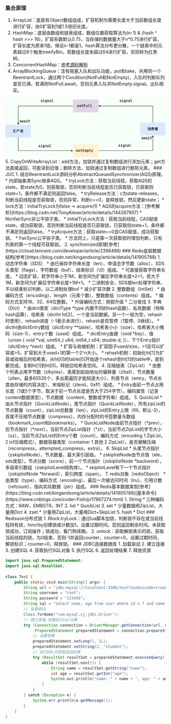 ### 集合原理
1. ArrayList：底层有Object数组组成，扩容机制为需要长度大于当前数组长度进行扩容，由0扩容到1或1.5倍旧长度。
2. HashMap：底层由数组和链表组成，数组位置获取算法为(n-1) & (hash ^ hash >>> 16)，扩容系数默认0.75，当存储的数据量大于n*0.75进行扩容，扩容长度为原来1倍，保证n-1都是1，hash算法分布更分散，一个链表中的元素超过8个触发treeifyBin，若数组长度未超过64进行扩容，否则转为红黑树。
3. ConcurrentHashMap：[参考源码解析](https://javaguide.cn/java/collection/concurrent-hash-map-source-code.html#_2-concurrenthashmap-1-8)
4. ArrayBlockingQueue：含有阻塞入队和出队功能，put和take，共用同一个ReentrantLock，通过两个Condition(NotFull和NotEmpty)，入队时判断队列是否已满，若满则NotFull.await，否则元素入队并NotEmpty.signal。出队相反。
<img src="./ArrayBlockingQueue-notEmpty-notFull.png">
5. CopyOnWriteArrayList：add方法，加锁并通过复制数组进行添加元素；get方法直接返回，可能读到旧值；删除方法，加锁通过复制数组进行删除元素。
### JUC
1. 结合ReentrantLock源码分析AbstractQueuedSynchronizer(AQS)原理。
   * 内部抽象类Sync继承AQS。
     * tryLock方法：获取当前线程，获取AQS的state，若state为0，则获取锁，否则判断当前线程是否已获取锁，已获取则state+1，条件都不满足则返回false。
     * tryRelease方法：c为state-releases，判断当前线程是否获取锁，否则异常，判断c==0，是释放锁，然后更新state；
     * lock方法：initialTryLock为false -> acquire(1)
     * AQS的acquire方法：[参考解析](https://blog.csdn.net/TonyAlexer/article/details/144267907)
     * NonfairSync非公平锁子类。
       * initialTryLock方法：获取当前线程，CAS赋值state，成功获取锁，否则判断当前线程是否已获取锁，已获取则state+1，条件都不满足则返回false。
       * tryAcquire方法：获取state==0且CAS赋值，成功获取锁。
   * FairSync公平锁子类。
     * 方法同上，只是第一次获取锁时增加判断，只有列表的第一个线程可获取锁。
2. synchronized原理[参考](https://cloud.tencent.com/developer/article/2398496)
### Redis底层数据结构[参考](https://blog.csdn.net/kingandsong/article/details/141905788)
1. 动态字符串（SDS）
   * 由已保存字符串长度（len）、申请总字节数（alloc）、SDS头类型（flags）、字符数组（buf）、结束标识（\0）组成。
   * 可直接获取字符串长度。
   * 动态扩容，若字符串小于1M，新空间为扩展后字符串长度*2+1，若大于1M，新空间为扩展后字符串长度+1M+1。
   * 二进制安全，SDS按len处理字符串，不以结束标识判断，以二进制处理buf
   * 减少扩容次数
2. 整数数组（IntSet）
   * 由编码方式（encoding）、length（元素个数）、整数数组（contents）组成。
   * 编码方式支持16、32、64位整数。
   * 升级编码方式：倒叙升级
   * 二分查找
3. 字典（Dict）
   * 由dict类型（dictType *type 内置不同的hash函数）、私有数据（特殊hash运算）、哈希表（dictht ht[2]，一个是当前数据，另一个一般为空，rehash时使用）、rehash进度（-1表示未进行）、rehash是否暂停（1暂停、0继续）。
   * dictht由dictEntry数组（dictEntry **table）、哈希表小小（size）、哈希表大小掩码（size-1）、entry个数（used）组成。
   * dictEntry由键（void *key）、值（union { void *val, uint64_t u64; int64_t s64; double d; }）、下个Entry指针（dictEntry *next）组成。
   * 扩容与收缩机制：扩容因子used/size，>1且可以扩容或>5，扩容到大于used+1的第一个2^n大小。
   * rehash机制：初始化ht[1]为扩容或收缩后的哈希表，从ht[0]的table[0]开始逐个rehash到ht[1]的table中，直到都完成，复制ht[1]到ht[0]，释放旧哈希表空间。
4. 压缩链表（ZipList）
   * 由整个列表占用字节数（zlbytes）、表尾到起始地址的偏移量（zltail）、节点数量（zllen，最多65535个，多出需遍历才能知道大小）、列表节点（entry，节点长度由存储的内容决定）、末端标记（zlend，0xff）组成。
   * Entry由前一节点占用长度（1或5个字节，取决于前一节点长度是否大于254字节），编码属性（记录content数据类型），节点数据（content，整数或字符串）组成。 
5. QuickList
   * 由头节点指针（QuickListNode），尾节点指针（QuickListNode），所有zipList的节点数量（count），zipList总数量（len），zipList的Entry上限（fill，默认-3），首尾不压缩节点数量（compress），内存分配时的书签数量与数组（bookmark_count和bookmarks）。
   * QuickListNode由前节点指针（*prev），后节点指针（*next），当前节点ZipList指针（*zl），当前节点ZipList的字节大小（sz），当前节点ZipList的Entry个数（count），编码方式（encoding 1 ZipList，2 lzf压缩模式），数据容器类型（container 1 其他 2 ZipList），是否被解压缩（recompress，attempted_compress，extra）。
6. SkipList
   * 头尾节点指针（zskiplistNode），节点数量，最大索引层级。
   * zskiplistNode由节点值（ele，sds类型），节点分数（score），前一个节点指针（zskiplistNode *backword），多级索引数组（zskiplistLevel结构体）。
   * skiplistLevel有下一个节点指针（zskiplistNode *forward），索引跨度（span）。
7. redis对象（redisObject）
   * 由类型（type）、编码方式（encoding）、最后一次被访问时间（lru）、引用计数（refcount）、指向实际数据（ptr）组成。
### Redis基本数据类型[参考](https://blog.csdn.net/kingandsong/article/details/141905788)[基本命令](https://www.cnblogs.com/coder-Fish/p/17867274.html)
1. String
   * 三种编码方式：RAW，EMBSTR，INT
2. list
   * QuickList
3. set
   * 少量数据用ZipList，大量用Dict
4. zset
   * 少量用ZipList，大量用Dict+SkipList
5. hash
   * Dict
### Redisson分布式锁
1. Rlock.tryLock：通过lua脚本加锁，判断锁不存在或当前线程持有锁，hincrby创建锁或计数加1，设置过期时间。否则返回剩余时间。未获取锁成功，订阅操作；锁成功，看门狗续期。
2. unlock：获取解锁表示的锁，获取当前线程的锁，为0结束，否则-1并返回counter，counter>0，设置过期时间，解锁标识；counter=0，释放锁。
### JDBC连接数据库
1. 加载驱动
2. 建立连接
3. 创建SQL
4. 获取执行SQL对象
5. 执行SQL
6. 返回处理结果
7. 释放资源

```java
import java.sql.PreparedStatement;
import java.sql.ResultSet;

class Test {
    public static void main(String[] args) {
        String url = "jdbc:mysql://localhost:3306/test?useUnicode=true&characterEncoding=utf-8&useSSL=false&serverTimezone=UTC";
        String username = "root";
        String password = "123456";
        String sql = "select name, age from user where id = ? and name = ?";
        // 加载驱动
        Class.forName("com.mysql.cj.jdbc.Driver");
        // 建立连接,创建执行sql对象
        try (Connection connection = DriverManager.getConnection(url, username, password);
             PreparedStatement preparedStatement = connection.prepareStatement(sql)) {
            // 设置参数
            preparedStatement.setLong(1, 1L);
            preparedStatement.setString(2, "student");
            // 执行SQL并获取返回结果
            try (ResultSet resultSet = preparedStatement.executeQuery()) {
                while (resultSet.next()) {
                    String name = resultSet.getString("name");
                    int age = resultSet.getInt("age");
                    System.out.println("name: " + name + ", age: " + age);
                }
            }
        } catch (Exception e) {
            System.err.println(e.getMessage());
        }
    }
}
```